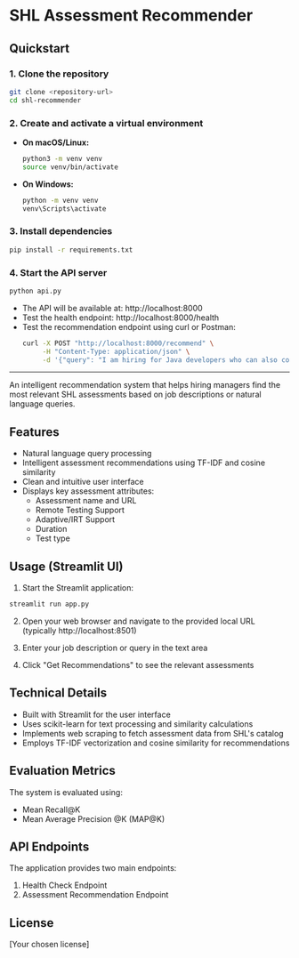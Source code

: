 # SHL Assessment Recommender

## Quickstart

### 1. Clone the repository
```bash
git clone <repository-url>
cd shl-recommender
```

### 2. Create and activate a virtual environment
- **On macOS/Linux:**
  ```bash
  python3 -m venv venv
  source venv/bin/activate
  ```
- **On Windows:**
  ```bash
  python -m venv venv
  venv\Scripts\activate
  ```

### 3. Install dependencies
```bash
pip install -r requirements.txt
```

### 4. Start the API server
```bash
python api.py
```
- The API will be available at: http://localhost:8000
- Test the health endpoint: http://localhost:8000/health
- Test the recommendation endpoint using curl or Postman:
  ```bash
  curl -X POST "http://localhost:8000/recommend" \
       -H "Content-Type: application/json" \
       -d '{"query": "I am hiring for Java developers who can also collaborate effectively with my business teams. Looking for an assessment(s) that can be completed in 40 minutes."}'
  ```

---

An intelligent recommendation system that helps hiring managers find the most relevant SHL assessments based on job descriptions or natural language queries.

## Features

- Natural language query processing
- Intelligent assessment recommendations using TF-IDF and cosine similarity
- Clean and intuitive user interface
- Displays key assessment attributes:
  - Assessment name and URL
  - Remote Testing Support
  - Adaptive/IRT Support
  - Duration
  - Test type

## Usage (Streamlit UI)

1. Start the Streamlit application:
```bash
streamlit run app.py
```

2. Open your web browser and navigate to the provided local URL (typically http://localhost:8501)

3. Enter your job description or query in the text area

4. Click "Get Recommendations" to see the relevant assessments

## Technical Details

- Built with Streamlit for the user interface
- Uses scikit-learn for text processing and similarity calculations
- Implements web scraping to fetch assessment data from SHL's catalog
- Employs TF-IDF vectorization and cosine similarity for recommendations

## Evaluation Metrics

The system is evaluated using:
- Mean Recall@K
- Mean Average Precision @K (MAP@K)

## API Endpoints

The application provides two main endpoints:
1. Health Check Endpoint
2. Assessment Recommendation Endpoint

## License

[Your chosen license] 